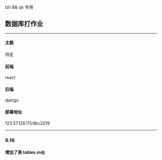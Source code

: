 lzh && qs 专用

<h2>数据库打作业</h2>

------------------------

<h4>主题</h4>
待定

<h4>前端</h4>
react

<h4>后端</h4>
django

<h4>部署地址</h4>
123.57.128.111/dbc2019

------------------------
<h3>9.16</h3>
<h4>增加了表 tables.mdj</h4>